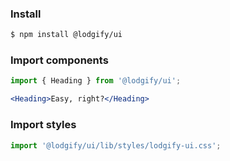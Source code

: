 ### Install

```bash
$ npm install @lodgify/ui
```

### Import components

```jsx static
import { Heading } from '@lodgify/ui';

<Heading>Easy, right?</Heading>
```

### Import styles

```jsx static
import '@lodgify/ui/lib/styles/lodgify-ui.css';
```
